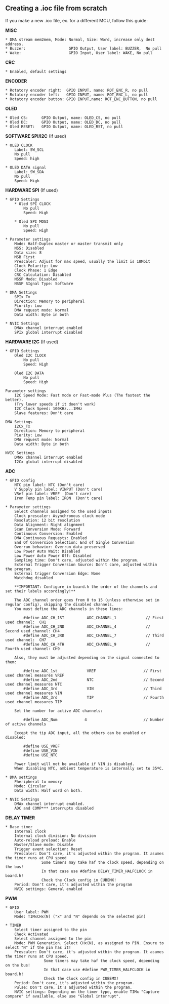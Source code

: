 ## Creating a .ioc file from scratch

If you make a new .ioc file, ex. for a different MCU, follow this guide:<br>

**MISC**<br>

    * DMA stream mem2mem, Mode: Normal, Size: Word, increase only dest address.   
    * Buzzer:                   GPIO Output, User label: BUZZER,  No pull
    * Wake:                     GPIO Input, User label: WAKE, No pull       
      
      
**CRC**<br>

    * Enabled, default settings
        
        
**ENCODER**<br>

    * Rotatory encoder right:  GPIO INPUT, name: ROT_ENC_R, no pull
    * Rotatory encoder left:   GPIO INPUT, name: ROT_ENC_L, no pull
    * Rotatory encoder button: GPIO INPUT,name: ROT_ENC_BUTTON, no pull
        
**OLED**<br>

    * Oled CS:      GPIO Output, name: OLED_CS, no pull
    * Oled DC:      GPIO Output, name: OLED_DC, no pull
    * Oled RESET:   GPIO Output, name: OLED_RST, no pull

**SOFTWARE SPI/I2C** (If used)<br>

    * OLED CLOCK
        Label: SW_SCL
        No pull
        Speed: high
        
    * OLED DATA signal
        Label: SW_SDA
        No pull
        Speed: High
        
        
**HARDWARE SPI** (If used)<br>

    * GPIO Settings
        * Oled SPI CLOCK
            No pull
            Speed: High
            
        * Oled SPI MOSI
            No pull
            Speed: High
            
    * Parameter settings
        Mode: Half-Duplex master or master transmit only
        NSS: Disabled
        Data size: 8
        MSB First
        Prescaler: Adjust for max speed, usually the limit is 18Mbit
        Clock Polarity: Low
        Clock Phase: 1 Edge
        CRC Calculation: Disabled
        NSSP Mode: Disabled
        NSSP SIgnal Type: Software
        
    * DMA Settings
        SPIx_Tx
        Direction: Memory to peripheral
        Piority: Low
        DMA request mode: Normal
        Data width: Byte in both
        
    * NVIC Settings
        DMAx channel interrupt enabled
        SPIx global interrupt disabled
        
        
**HARDWARE I2C** (If used)<br>

    * GPIO Settings
        Oled I2C CLOCK
            No pull
            Speed: High
            
        Oled I2C DATA
            No pull
            Speed: High

    Parameter settings
        I2C Speed Mode: Fast mode or Fast-mode Plus (The fastest the better).
        (Try lower speeds if it doen't work)
        I2C Clock Speed: 100KHz...1MHz
        Slave features: Don't care             
        
    DMA Settings
        I2Cx_Tx
        Direction: Memory to peripheral
        Piority: Low
        DMA request mode: Normal
        Data width: Byte in both           
        
    NVIC Settings
        DMAx channel interrupt enabled
        I2Cx global interrupt disabled  
        
        
**ADC**<br>

    * GPIO config
        NTC pin label: NTC (Don't care)
        V Supply pin label: VINPUT (Don't care)
        VRef pin label: VREF  (Don't care)
        Iron Temp pin label: IRON  (Don't care)
        
    * Parameter settings
        Select channels assigned to the used inputs
        Clock prescaler: Asynchronous clock mode
        Resolution: 12 bit resolution
        Data Alignment: Right alignment
        Scan Conversion Mode: Forward
        Continuous Conversion: Enabled
        DMA Continuous Requests: Enabled
        End Of Conversion Selection: End of Single Conversion
        Overrun behavior: Overrun data preserved
        Low Power Auto Wait: Disabled
        Low Power Auto Power Off: Disabled
        Sampling time: Don't care, adjusted within the program.
        External Trigger Conversion Source: Don't care, adjusted within the program.
        External trigger Conversion Edge: None
        Watchdog disabled
            
        **IMPORTANT: Configure in board.h the order of the channels and set their labels accordingly!**
        
        The ADC channel order goes from 0 to 15 (unless otherwise set in regular config), skipping the disabled channels.
        You must define the ADC channels in these lines:
              
            #define ADC_CH_1ST          ADC_CHANNEL_1             // First used channel:  CH1
            #define ADC_CH_2ND          ADC_CHANNEL_4             // Second used channel: CH4
            #define ADC_CH_3RD          ADC_CHANNEL_7             // Third used channel:  CH7
            #define ADC_CH_4TH          ADC_CHANNEL_9             // Fourth used channel: CH9
        
        Also, they must be adjusted depending on the signal connected to them:
      
            #define ADC_1st             VREF                     // First used channel measures VREF
            #define ADC_2nd             NTC                      // Second used channel measures NTC
            #define ADC_3rd             VIN                      // Third used channel measures VIN
            #define ADC_3rd             TIP                      // Fourth used channel measures TIP
                
        Set the number for active ADC channels:
              
            #define ADC_Num            4                         // Number of active channels
                  
        Except the tip ADC input, all the others can be enabled or disabled:
        
            #define USE_VREF
            #define USE_VIN
            #define USE_NTC
       
        Power limit will not be available if VIN is disabled.
        When disabling NTC, ambient temperature is internally set to 35ºC.
		
    * DMA settings
        Pheripheral to memory
        Mode: Circular
        Data width: Half word on both.           
		
    * NVIC Settings
        DMAx channel interrupt enabled.
        ADC and COMP*** interrupts disabled 


**DELAY TIMER**<br>

    * Base timer
        Internal clock
        Internal clock division: No division
        Auto-reload preload: Enable
        Master/Slave mode: Disable
        Trigger event selection: Reset
        Prescaler: Don't care, it's adjusted within the program. It asumes the timer runs at CPU speed
                    Some timers may take haf the clock speed, depending on the bus!
                    In that case use #define DELAY_TIMER_HALFCLOCK in board.h!
                    Check the Clock config in CUBEMX!
        Period: Don't care, it's adjusted within the program
        NVIC settings: General enabled


**PWM**<br>

    * GPIO
        User label: PWM
        Mode: TIMxCHx(N) ("x" and "N" depends on the selected pin)
        
    * TIMER
        Select timer assigned to the pin
        Check Activated
        Select channel assigned to the pin
        Mode: PWM Generation. Select CHx(N), as assigned to PIN. Ensure to select "N" if the pin has it!
        Prescaler: Don't care, it's adjusted within the program. It asumes the timer runs at CPU speed.
                     Some timers may take haf the clock speed, depending on the bus!
                     In that case use #define PWM_TIMER_HALFCLOCK in board.h!
                     Check the Clock config in CUBEMX!
        Period: Don't care, it's adjusted within the program.
        Pulse: Don't care, it's adjusted within the program.
        NVIC settings: Depending on the timer type, enable TIMx "Capture compare" if available, else use "Global interrupt".
